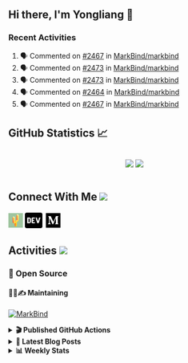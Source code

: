 ## Hi there, I'm Yongliang 👋

### Recent Activities

<!--START_SECTION:activity-->
1. 🗣 Commented on [#2467](https://github.com/MarkBind/markbind/issues/2467#issuecomment-2021685400) in [MarkBind/markbind](https://github.com/MarkBind/markbind)
2. 🗣 Commented on [#2473](https://github.com/MarkBind/markbind/issues/2473#issuecomment-2020534268) in [MarkBind/markbind](https://github.com/MarkBind/markbind)
3. 🗣 Commented on [#2473](https://github.com/MarkBind/markbind/issues/2473#issuecomment-2020396210) in [MarkBind/markbind](https://github.com/MarkBind/markbind)
4. 🗣 Commented on [#2464](https://github.com/MarkBind/markbind/issues/2464#issuecomment-2019922955) in [MarkBind/markbind](https://github.com/MarkBind/markbind)
5. 🗣 Commented on [#2467](https://github.com/MarkBind/markbind/issues/2467#issuecomment-2016517693) in [MarkBind/markbind](https://github.com/MarkBind/markbind)
<!--END_SECTION:activity-->

## GitHub Statistics :chart_with_upwards_trend:
<div align="center">
<div style="display: flex; align-items: center; justify-content: center;">

[![](https://github-readme-stats-tlylt.vercel.app/api?username=tlylt&show_icons=true&theme=tokyonight&hide_border=true&locale=en)](https://github.com/tlylt)
[![](https://github-readme-streak-stats.herokuapp.com/?user=tlylt&theme=tokyonight&hide_border=true)](https://github.com/tlylt)
</div>
</div>

## Connect With Me <img src="https://media.giphy.com/media/2wh5K5yE3ulp3xgYcG/giphy-downsized.gif" width="30">

<a href="https://www.yongliangliu.com/" target="_blank"><img align="center" src="static/site-icon.png" alt="yongliangliu.com" height="29" width="29" /></a>
<a href="https://dev.to/tlylt" target="_blank"><img align="center" src="static/dev-badge.svg" alt="dev.to/tlylt" height="35" width="35" /></a>
<a href="https://tlylt.medium.com" target="_blank"><img align="center" src="static/medium.png" alt="tlylt.medium.com" height="35" width="35" /></a>

## Activities <img src="https://media.giphy.com/media/WUlplcMpOCEmTGBtBW/giphy.gif" width="30">

### 🔭 Open Source

#### 👷‍♂️✍️ Maintaining
[![MarkBind](https://github-readme-stats-tlylt.vercel.app/api/pin/?username=markbind&repo=markbind)](https://github.com/MarkBind/markbind)

<details>
<summary> <b>🎬 Published GitHub Actions </b> </summary>

[![install-graphviz](https://github-readme-stats-tlylt.vercel.app/api/pin/?username=tlylt&repo=install-graphviz)](https://github.com/tlylt/install-graphviz)

[![reposense-action](https://github-readme-stats-tlylt.vercel.app/api/pin/?username=tlylt&repo=reposense-action)](https://github.com/tlylt/reposense-action)

[![markbin-action](https://github-readme-stats-tlylt.vercel.app/api/pin/?username=markbind&repo=markbind-action)](https://github.com/MarkBind/markbind-action)

</details>

<details>
<summary> <b>📕 Latest Blog Posts</b> </summary>

<!-- BLOG-POST-LIST:START -->
- [The 2 x 2 problem](https://yongliangliu.com/blog/2x2-problem)
- [On Keeping Task Descriptions Up to Date](https://yongliangliu.com/blog/on-keeping-task-descriptions-up-to-date)
- [Easy vs Right](https://yongliangliu.com/blog/easy-vs-right)
- [The Prebound Method and Sentinel Object Pattern in Python](https://yongliangliu.com/blog/prebound-sentinel-pattern-in-python)
- [Software Problems - Exceptions](https://yongliangliu.com/blog/software-problems-exceptions)
<!-- BLOG-POST-LIST:END -->

</details>

<details>
<summary> <b>📊 Weekly Stats</b> </summary>

<!--START_SECTION:waka-->
![Code Time](http://img.shields.io/badge/Code%20Time-1%2C198%20hrs%2044%20mins-blue)

**🐱 My GitHub Data** 

> 📦 666.8 kB Used in GitHub's Storage 
 > 
> 🏆 235 Contributions in the Year 2024
 > 
> 🚫 Not Opted to Hire
 > 
> 📜 170 Public Repositories 
 > 
> 🔑 41 Private Repositories 
 > 
**I'm an Early 🐤** 

```text
🌞 Morning                3966 commits        ███████░░░░░░░░░░░░░░░░░░   29.95 % 
🌆 Daytime                3562 commits        ███████░░░░░░░░░░░░░░░░░░   26.90 % 
🌃 Evening                4885 commits        █████████░░░░░░░░░░░░░░░░   36.89 % 
🌙 Night                  828 commits         ██░░░░░░░░░░░░░░░░░░░░░░░   06.25 % 
```
📅 **I'm Most Productive on Wednesday** 

```text
Monday                   1757 commits        ███░░░░░░░░░░░░░░░░░░░░░░   13.27 % 
Tuesday                  1899 commits        ████░░░░░░░░░░░░░░░░░░░░░   14.34 % 
Wednesday                2132 commits        ████░░░░░░░░░░░░░░░░░░░░░   16.10 % 
Thursday                 1603 commits        ███░░░░░░░░░░░░░░░░░░░░░░   12.11 % 
Friday                   1668 commits        ███░░░░░░░░░░░░░░░░░░░░░░   12.60 % 
Saturday                 2051 commits        ████░░░░░░░░░░░░░░░░░░░░░   15.49 % 
Sunday                   2131 commits        ████░░░░░░░░░░░░░░░░░░░░░   16.09 % 
```


📊 **This Week I Spent My Time On** 

```text
🕑︎ Time Zone: Asia/Singapore

💬 Programming Languages: 
Markdown                 32 mins             ████████████████████░░░░░   79.62 % 
SCSS                     5 mins              ███░░░░░░░░░░░░░░░░░░░░░░   13.17 % 
Vue.js                   2 mins              █░░░░░░░░░░░░░░░░░░░░░░░░   05.73 % 
CSS                      0 secs              ░░░░░░░░░░░░░░░░░░░░░░░░░   01.12 % 
JavaScript               0 secs              ░░░░░░░░░░░░░░░░░░░░░░░░░   00.36 % 
```


 Last Updated on 28/03/2024 00:41:24 UTC
<!--END_SECTION:waka-->

</details>
